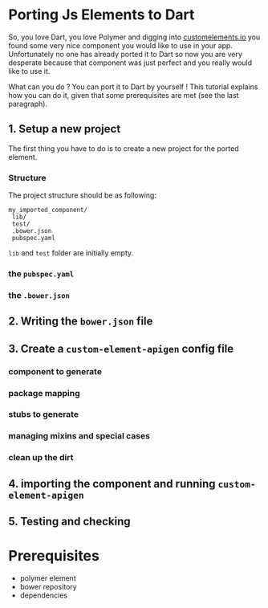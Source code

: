 # Porting Js Elements to Dart

So, you love Dart, you love Polymer and digging into [customelements.io](https://customelements.io) you found some very nice component you would like to use in
your app. Unfortunately no one has already ported it to Dart so now you are very desperate because that component was just perfect and you really would like to 
use it.

What can you do ? You can port it to Dart by yourself ! This tutorial explains how you can do it, given that some prerequisites are met (see the last paragraph).

## 1. Setup a new project

The first thing you have to do is to create a new project for the ported element. 

### Structure

The project structure should be as following:
    
    my_imported_component/
     lib/
     test/
     .bower.json
     pubspec.yaml
     
`lib` and `test` folder are initially empty.

### the `pubspec.yaml`



### the `.bower.json`

## 2. Writing the `bower.json` file

## 3. Create a `custom-element-apigen` config file  

### component to generate

### package mapping

### stubs to generate

### managing mixins and special cases

### clean up the dirt

## 4. importing the component and running `custom-element-apigen`

## 5. Testing and checking

# Prerequisites

 - polymer element
 - bower repository
 - dependencies
